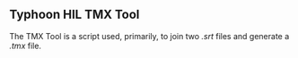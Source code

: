 ## Typhoon HIL TMX Tool

The TMX Tool is a script used, primarily, to join two *.srt* files and generate a *.tmx* file.


